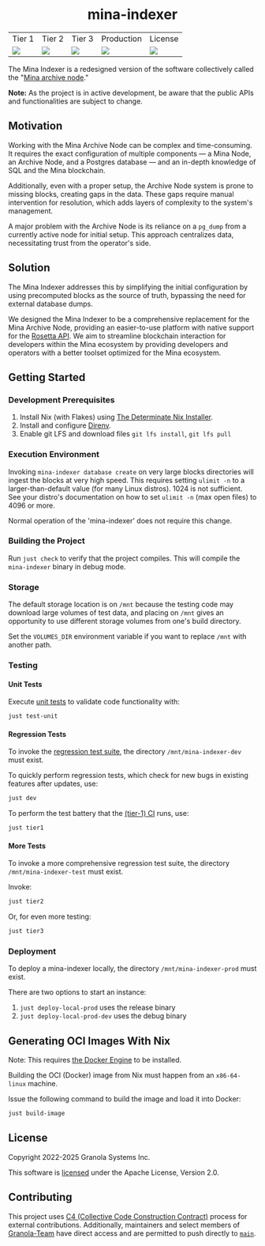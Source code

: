 <h1 align="center">mina-indexer</h1>

<table align="center">
    <tr>
        <td align="center">Tier 1</td>
        <td align="center">Tier 2</td>
        <td align="center">Tier 3</td>
        <td align="center">Production</td>
        <td align="center">License</td>
    </tr>
    <tr>
        <!-- Buildkite - tier 1 -->
        <td><a href="https://buildkite.com/granola/mina-indexer/builds?branch=main"><img src="https://badge.buildkite.com/c2da30c5a1deb1ff6e0ca09c5ec33f7bd0a5b57ea35df4fc15.svg"></a></td>
        <!-- Buildkite - tier 2 -->
        <td><a href="https://buildkite.com/granola/mina-indexer-tier-2/builds?branch=main"><img src="https://badge.buildkite.com/c2da30c5a1deb1ff6e0ca09c5ec33f7bd0a5b57ea35df4fc15.svg"></a></td>
        <!-- Buildkite - tier 3 -->
        <td><a href="https://buildkite.com/granola/mina-indexer-tier-3/builds?branch=main"><img src="https://badge.buildkite.com/c2da30c5a1deb1ff6e0ca09c5ec33f7bd0a5b57ea35df4fc15.svg"></a></td>
        <!-- Buildkite - prod -->
        <td><a href="https://buildkite.com/granola/mina-indexer-production/builds?branch=prod"><img src="https://badge.buildkite.com/b6feacdeff37ab75b03eca73e2c0d7f15826baf695f2ef39c5.svg"></a></td>
        <!-- Apache license -->
        <td><a href="https://github.com/Granola-Team/mina-indexer/blob/main/LICENSE"><img src="https://img.shields.io/badge/license-APACHE-blue.svg"></a></td>
    </tr>
</table>

The Mina Indexer is a redesigned version of the software collectively
called the "[Mina archive
node](https://github.com/MinaProtocol/mina/tree/develop/src/app/archive)."

**Note:** As the project is in active development, be aware that the
public APIs and functionalities are subject to change.

## Motivation

Working with the Mina Archive Node can be complex and
time-consuming. It requires the exact configuration of multiple
components — a Mina Node, an Archive Node, and a Postgres database —
and an in-depth knowledge of SQL and the Mina blockchain.

Additionally, even with a proper setup, the Archive Node system is
prone to missing blocks, creating gaps in the data. These gaps require
manual intervention for resolution, which adds layers of complexity to
the system's management.

A major problem with the Archive Node is its reliance on a `pg_dump`
from a currently active node for initial setup. This approach
centralizes data, necessitating trust from the operator's side.

## Solution

The Mina Indexer addresses this by simplifying the initial
configuration by using precomputed blocks as the source of truth,
bypassing the need for external database dumps.

We designed the Mina Indexer to be a comprehensive replacement for the
Mina Archive Node, providing an easier-to-use platform with native
support for the [Rosetta
API](https://www.rosetta-api.org/docs/welcome.html). We aim to
streamline blockchain interaction for developers within the Mina
ecosystem by providing developers and operators with a better toolset
optimized for the Mina ecosystem.

## Getting Started

### Development Prerequisites

1. Install Nix (with Flakes) using [The Determinate Nix Installer](https://github.com/DeterminateSystems/nix-installer#the-determinate-nix-installer).
1. Install and configure [Direnv](https://direnv.net).
1. Enable git LFS and download files `git lfs install`, `git lfs pull`

### Execution Environment

Invoking `mina-indexer database create` on very large blocks directories will
ingest the blocks at very high speed. This requires setting `ulimit -n` to a
larger-than-default value (for many Linux distros). 1024 is not sufficient. See
your distro's documentation on how to set `ulimit -n` (max open files) to 4096
or more.

Normal operation of the 'mina-indexer' does not require this change.

### Building the Project

Run `just check` to verify that the project compiles. This will compile the
`mina-indexer` binary in debug mode.

### Storage

The default storage location is on `/mnt` because the testing code may download
large volumes of test data, and placing on `/mnt` gives an opportunity to use
different storage volumes from one's build directory.

Set the `VOLUMES_DIR` environment variable if you want to replace `/mnt` with
another path.

### Testing

#### Unit Tests

Execute [unit tests](/rust/tests) to validate code functionality with:

```bash
just test-unit
```

#### Regression Tests

To invoke the [regression test suite](/tests/regression.bash), the directory `/mnt/mina-indexer-dev` must
exist.

To quickly perform regression tests, which check for new bugs in existing
features after updates, use:

```bash
just dev
```

To perform the test battery that the [(tier-1) CI](https://buildkite.com/granola/mina-indexer-tier-1) runs, use:

```bash
just tier1
```

#### More Tests

To invoke a more comprehensive regression test suite, the directory
`/mnt/mina-indexer-test` must exist.

Invoke:

```bash
just tier2
```

Or, for even more testing:

```bash
just tier3
```

### Deployment

To deploy a mina-indexer locally, the directory `/mnt/mina-indexer-prod`
must exist.

There are two options to start an instance:

1. `just deploy-local-prod` uses the release binary
1. `just deploy-local-prod-dev` uses the debug binary

## Generating OCI Images With Nix

Note: This requires [the Docker Engine](https://docs.docker.com/engine/install/) to be installed.

Building the OCI (Docker) image from Nix must happen from an `x86-64-linux`
machine.

Issue the following command to build the image and load it into Docker:

```bash
just build-image
```

## License

Copyright 2022-2025 Granola Systems Inc.

This software is [licensed](LICENSE) under the Apache License, Version 2.0.

## Contributing

This project uses [C4 (Collective Code Construction
Contract)](https://rfc.zeromq.org/spec/42/) process for external contributions.
Additionally, maintainers and select members of [Granola-Team](https://github.com/Granola-Team/) have direct access
and are permitted to push directly to [`main`](https://github.com/Granola-Team/mina-indexer/tree/main).
